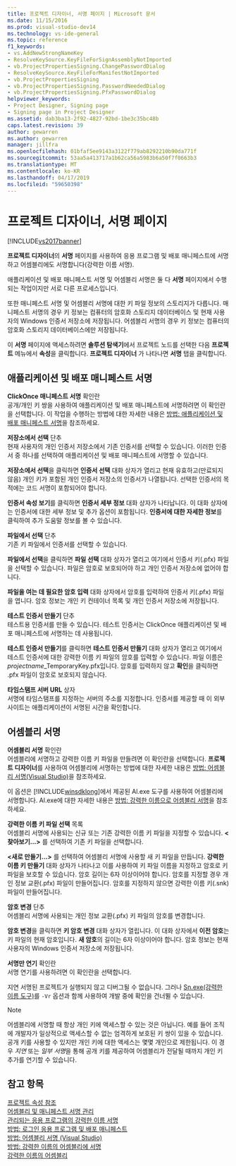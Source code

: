 ```yaml
---
title: 프로젝트 디자이너, 서명 페이지 | Microsoft 문서
ms.date: 11/15/2016
ms.prod: visual-studio-dev14
ms.technology: vs-ide-general
ms.topic: reference
f1_keywords:
- vs.AddNewStrongNameKey
- ResolveKeySource.KeyFileForSignAssemblyNotImported
- vb.ProjectPropertiesSigning.ChangePasswordDialog
- ResolveKeySource.KeyFileForManifestNotImported
- vb.ProjectPropertiesSigning
- vb.ProjectPropertiesSigning.PasswordNeededDialog
- vb.ProjectPropertiesSigning.PfxPasswordDialog
helpviewer_keywords:
- Project Designer, Signing page
- Signing page in Project Designer
ms.assetid: dab3ba13-2f92-4827-92bd-1be3c35bc48b
caps.latest.revision: 39
author: gewarren
ms.author: gewarren
manager: jillfra
ms.openlocfilehash: 01bfaf5ee9143a3122f779ab8292210b90da771f
ms.sourcegitcommit: 53aa5a413717a1b62ca56a5983b6a50f7f0663b3
ms.translationtype: MT
ms.contentlocale: ko-KR
ms.lasthandoff: 04/17/2019
ms.locfileid: "59650398"
---
```

# <a name="signing-page-project-designer"></a>프로젝트 디자이너, 서명 페이지
[!INCLUDE[vs2017banner](../../includes/vs2017banner.md)]

**프로젝트 디자이너**의 **서명** 페이지를 사용하여 응용 프로그램 및 배포 매니페스트에 서명하고 어셈블리에도 서명합니다(강력한 이름 서명).  
  
 애플리케이션 및 배포 매니페스트 서명 및 어셈블리 서명은 둘 다 **서명** 페이지에서 수행되는 작업이지만 서로 다른 프로세스입니다.  
  
 또한 매니페스트 서명 및 어셈블리 서명에 대한 키 파일 정보의 스토리지가 다릅니다. 매니페스트 서명의 경우 키 정보는 컴퓨터의 암호화 스토리지 데이터베이스 및 현재 사용자의 Windows 인증서 저장소에 저장됩니다. 어셈블리 서명의 경우 키 정보는 컴퓨터의 암호화 스토리지 데이터베이스에만 저장됩니다.  
  
 이 **서명** 페이지에 액세스하려면 **솔루션 탐색기**에서 프로젝트 노드를 선택한 다음 **프로젝트** 메뉴에서 **속성**을 클릭합니다. **프로젝트 디자이너** 가 나타나면 **서명** 탭을 클릭합니다.  
  
## <a name="application-and-deployment-manifest-signing"></a>애플리케이션 및 배포 매니페스트 서명  
 **ClickOnce 매니페스트 서명** 확인란  
 공개/개인 키 쌍을 사용하여 애플리케이션 및 배포 매니페스트에 서명하려면 이 확인란을 선택합니다. 이 작업을 수행하는 방법에 대한 자세한 내용은 [방법: 애플리케이션 및 배포 매니페스트 서명](../../ide/how-to-sign-application-and-deployment-manifests.md)을 참조하세요.  
  
 **저장소에서 선택** 단추  
 현재 사용자의 개인 인증서 저장소에서 기존 인증서를 선택할 수 있습니다. 이러한 인증서 중 하나를 선택하여 애플리케이션 및 배포 매니페스트에 서명할 수 있습니다.  
  
 **저장소에서 선택**을 클릭하면 **인증서 선택** 대화 상자가 열리고 현재 유효하고(만료되지 않음) 개인 키가 포함된 개인 인증서 저장소의 인증서가 나열됩니다. 선택한 인증서의 목적에는 코드 서명이 포함되어야 합니다.  
  
 **인증서 속성 보기**를 클릭하면 **인증서 세부 정보** 대화 상자가 나타납니다. 이 대화 상자에는 인증서에 대한 세부 정보 및 추가 옵션이 포함됩니다. **인증서에 대한 자세한 정보**를 클릭하여 추가 도움말 정보를 볼 수 있습니다.  
  
 **파일에서 선택** 단추  
 기존 키 파일에서 인증서를 선택할 수 있습니다.  
  
 **파일에서 선택**을 클릭하면 **파일 선택** 대화 상자가 열리고 여기에서 인증서 키(.pfx) 파일을 선택할 수 있습니다. 파일은 암호로 보호되어야 하고 개인 인증서 저장소에 없어야 합니다.  
  
 **파일을 여는 데 필요한 암호 입력** 대화 상자에서 암호를 입력하여 인증서 키(.pfx) 파일을 엽니다. 암호 정보는 개인 키 컨테이너 목록 및 개인 인증서 저장소에 저장됩니다.  
  
 **테스트 인증서 만들기** 단추  
 테스트용 인증서를 만들 수 있습니다. 테스트 인증서는 ClickOnce 애플리케이션 및 배포 매니페스트에 서명하는 데 사용됩니다.  
  
 **테스트 인증서 만들기**를 클릭하면 **테스트 인증서 만들기** 대화 상자가 열리고 여기에서 테스트 인증서에 대한 강력한 이름 키 파일의 암호를 입력할 수 있습니다. 파일 이름은 *projectname*_TemporaryKey.pfx입니다. 암호를 입력하지 않고 **확인**을 클릭하면 .pfx 파일이 암호로 보호되지 않습니다.  
  
 **타임스탬프 서버 URL** 상자  
 서명에 타임스탬프를 지정하는 서버의 주소를 지정합니다. 인증서를 제공할 때 이 외부 사이트는 애플리케이션이 서명된 시간을 확인합니다.  
  
## <a name="assembly-signing"></a>어셈블리 서명  
 **어셈블리 서명** 확인란  
 어셈블리에 서명하고 강력한 이름 키 파일을 만들려면 이 확인란을 선택합니다. **프로젝트 디자이너**를 사용하여 어셈블리에 서명하는 방법에 대한 자세한 내용은 [방법: 어셈블리 서명(Visual Studio)](http://msdn.microsoft.com/f468a7d3-234c-4353-924d-8e0ae5896564)을 참조하세요.  
  
 이 옵션은 [!INCLUDE[winsdklong](../../includes/winsdklong-md.md)]에서 제공된 Al.exe 도구를 사용하여 어셈블리에 서명합니다. Al.exe에 대한 자세한 내용은 [방법: 강력한 이름으로 어셈블리 서명](http://msdn.microsoft.com/library/2c30799a-a826-46b4-a25d-c584027a6c67)을 참조하세요.  
  
 **강력한 이름 키 파일 선택** 목록  
 어셈블리 서명에 사용되는 신규 또는 기존 강력한 이름 키 파일을 지정할 수 있습니다. **\<찾아보기...>** 를 선택하여 기존 키 파일을 선택합니다.  
  
 **\<새로 만들기...>** 를 선택하여 어셈블리 서명에 사용할 새 키 파일을 만듭니다. **강력한 이름 키 만들기** 대화 상자가 나타나고 이를 사용하여 키 파일 이름을 지정하고 암호로 키 파일을 보호할 수 있습니다. 암호 길이는 6자 이상이어야 합니다. 암호를 지정할 경우 개인 정보 교환(.pfx) 파일이 만들어집니다. 암호를 지정하지 않으면 강력한 이름 키(.snk) 파일이 만들어집니다.  
  
 **암호 변경** 단추  
 어셈블리 서명에 사용되는 개인 정보 교환(.pfx) 키 파일의 암호를 변경합니다.  
  
 **암호 변경**을 클릭하면 **키 암호 변경** 대화 상자가 열립니다. 이 대화 상자에서 **이전 암호**는 키 파일의 현재 암호입니다. **새 암호**의 길이는 6자 이상이어야 합니다. 암호 정보는 현재 사용자의 Windows 인증서 저장소에 저장됩니다.  
  
 **서명만 연기** 확인란  
 서명 연기를 사용하려면 이 확인란을 선택합니다.  
  
 지연 서명된 프로젝트가 실행되지 않고 디버그될 수 없습니다. 그러나 [Sn.exe(강력한 이름 도구)](http://msdn.microsoft.com/library/c1d2b532-1b8e-4c7a-8ac5-53b801135ec6)를 `-Vr` 옵션과 함께 사용하여 개발 중에 확인을 건너뛸 수 있습니다.  
  
> [!NOTE]
>  어셈블리에 서명할 때 항상 개인 키에 액세스할 수 있는 것은 아닙니다. 예를 들어 조직에 개발자가 일상적으로 액세스할 수 없는 엄격하게 보호된 키 쌍이 있을 수 있습니다. 공개 키를 사용할 수 있지만 개인 키에 대한 액세스는 몇몇 개인으로 제한됩니다. 이 경우 *지연* 또는 *일부 서명*을 통해 공개 키를 제공하여 어셈블리가 전달될 때까지 개인 키 추가를 연기할 수 있습니다.  
  
## <a name="see-also"></a>참고 항목  
 [프로젝트 속성 참조](../../ide/reference/project-properties-reference.md)   
 [어셈블리 및 매니페스트 서명 관리](../../ide/managing-assembly-and-manifest-signing.md)   
 [관리되는 응용 프로그램의 강력한 이름 서명](http://msdn.microsoft.com/5fef3490-c519-4363-94fd-8b1ad260dab5)   
 [방법: 로그인 응용 프로그램 및 배포 매니페스트](../../ide/how-to-sign-application-and-deployment-manifests.md)   
 [방법: 어셈블리 서명 (Visual Studio)](http://msdn.microsoft.com/f468a7d3-234c-4353-924d-8e0ae5896564)   
 [방법: 강력한 이름의 어셈블리에 서명](http://msdn.microsoft.com/library/2c30799a-a826-46b4-a25d-c584027a6c67)   
 [강력한 이름의 어셈블리](http://msdn.microsoft.com/library/d4a80263-f3e0-4d81-9b61-f0cbeae3797b)
